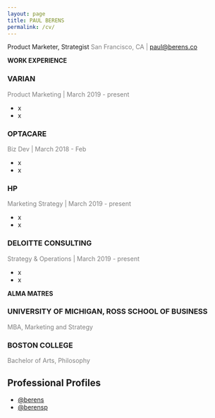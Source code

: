 ```yaml
---
layout: page
title: PAUL BERENS
permalink: /cv/
---
```

Product Marketer, Strategist
<span style="color:gray">San Francisco, CA | paul@berens.co</span>

<span class="muted small"><b>WORK EXPERIENCE</b></span>

### VARIAN
<span style="color:gray">Product Marketing | March 2019 - present</span>
- x
- x

### OPTACARE
<span style="color:gray">Biz Dev | March 2018 - Feb </span>
- x
- x

### HP
<span style="color:gray">Marketing Strategy | March 2019 - present</span>
- x
- x

### DELOITTE CONSULTING
<span style="color:gray">Strategy & Operations | March 2019 - present</span>
- x
- x

<span class="muted small"><b>ALMA MATRES</b></span>

### UNIVERSITY OF MICHIGAN, ROSS SCHOOL OF BUSINESS
<span style="color:gray">MBA, Marketing and Strategy</span>

### BOSTON COLLEGE
<span style="color:gray">Bachelor of Arts, Philosophy</span>

## Professional Profiles
- <a href="https://angel.co/berens" target="_blank"><i class="fab fa-angellist"></i></a> <a href="https://angel.co/berens" target="_blank">@berens</a>
- <a href="https://linkedin.com/in/berensp" target="_blank"><i class="fab fa-linkedin-in"></i></a> <a href="https://linkedin.com/in/berensp" target="_blank">@berensp</a>